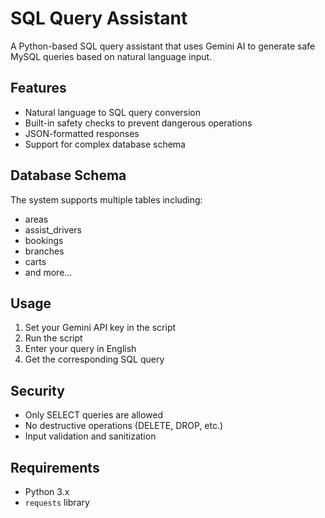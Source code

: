 # SQL Query Assistant

A Python-based SQL query assistant that uses Gemini AI to generate safe MySQL queries based on natural language input.

## Features

- Natural language to SQL query conversion
- Built-in safety checks to prevent dangerous operations
- JSON-formatted responses
- Support for complex database schema

## Database Schema

The system supports multiple tables including:
- areas
- assist_drivers
- bookings
- branches
- carts
- and more...

## Usage

1. Set your Gemini API key in the script
2. Run the script
3. Enter your query in English
4. Get the corresponding SQL query

## Security

- Only SELECT queries are allowed
- No destructive operations (DELETE, DROP, etc.)
- Input validation and sanitization

## Requirements

- Python 3.x
- `requests` library